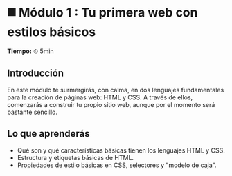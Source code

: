 # ◼️ Módulo 1 : Tu primera web con estilos básicos

**Tiempo:** ⏱ 5min

## Introducción

En este módulo te surmergirás, con calma, en dos lenguajes fundamentales para la creación de páginas web: HTML y CSS. A través de ellos, comenzarás a construir tu propio sitio web, aunque por el momento será bastante sencillo.

## Lo que aprenderás

* Qué son y qué características básicas tienen los lenguajes HTML y CSS.
* Estructura y etiquetas básicas de HTML.
* Propiedades de estilo básicas en CSS, selectores y "modelo de caja".
